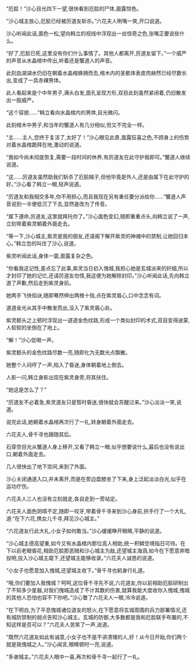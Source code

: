 
“厄脍！”沙心目光四下一望,很快看到厄脍的尸体,面露惊色。

“沙心城主放心,厄脍已经被厉道友斩杀。”六花夫人咧嘴一笑,开口说道。

沙心听闻此话,面色一松,望向韩立的视线中浮现出一丝惊奇之色,张嘴正要说些什么。

“好了,厄脍已死,这里没有你们什么事情了。其他人都离开,厉道友留下。”一个威严的声音从水晶棺中传出,听着还是蟹道人的声音。

此刻血湖湖水仍旧在朝着水晶棺蜂拥而去,棺木内的圣骸体表皮肉赫然已经尽数长出,变成了一具赤裸男体。

此人看起来是个中年男子,满头白发,面孔呈现方形,双目此刻虽然紧闭着,仍旧散发出一股威严。

“这个容貌……”韩立看向水晶棺内的男体,目光微闪。

此刻棺木中男子,和当年的蟹道人有几分相似,但又不完全一样。

“主……主人,您终于复活了,太好了！”沙心眼见此景,面露狂喜之色,不顾身上的伤势对着水晶棺跪拜在地,激动的说道。

“我如今尚未彻底恢复,需要一段时间的休养,有厉道友在此守护我即可。”蟹道人继续说道。

“这……厉道友虽然助我们斩杀了厄脍贼子,但他毕竟是外人,还是由属下在此守护的好。”沙心看了韩立一眼,轻声说道。

“厉道友和我相交多年,你不用担心,而且我现在另有重任要分派给你……”蟹道人声音说到一半便低沉了下去,显然是改为了传音。

“属下遵命,厉道友,这里就拜托你了。”沙心面色变幻,随即重重点头,向韩立说了一声,立刻带着紫灵朝着外面走去。

“等一下,沙心城主,紫灵是我的朋友,还请阁下解开紫灵的神魂中的禁制,让她回归本心。”韩立忽的叫住了沙心,说道。

紫灵听闻此话,身体一震,面露复杂之色。

“你看我这记性,差点忘了此事,紫灵当日初入傀城,我担心她是玄城派来的奸细,所以才封印了她的记忆,还请厉道友勿怪,我这便为她解除封印。”沙心听闻此话,先向韩立道了声歉,然后走到紫灵身前。

她两手飞快掐诀,随即蓦然伸出两根十指,点在紫灵眉心,口中念念有词。

道道金光从其手中散发而出,没入了紫灵眉心处。

紫灵额头之上顿时浮现出一道道金色纹路,形成一个类似封印的术式,双目变得迷蒙,人软软的坐倒在了地上。

“解！”沙心低喝一声。

紫灵额头的金色纹路尽数一亮,随即化为无数光点飘散。

她整个人闷哼了一声,陷入了昏迷,身体朝着地上倒去。

人影一闪,韩立身影出现在紫灵身旁,将其扶住。

“她这是怎么了？”

“厉道友不必着急,紫灵道友只是暂时昏迷,很快就会苏醒过来。”沙心淡淡一笑,说道。

说完此话,她朝着水晶棺再次行了一礼,转身朝着外面走去。

六花夫人,骨千寻也跟随其后。

石穿空目光从蟹道人身上移开,又看了韩立一眼,似乎想要说什么,最后也没有说出口,朝着外面走去。

几人很快出了地下空间,来到了外面。

沙心关闭通道入口,并未离开,而是在旁边盘膝坐了下来,身上泛起淡淡白光,似乎在运功疗伤。

六花夫人三人也没有立刻就走,各自走到一旁站定。

六花夫人面色阴晴不定,随即一咬牙,带着骨千寻来到沙心身前,拱手行了一个大礼,道:“在下六花,携女儿千寻,拜见沙心城主。”

“六花道友行此大礼,小女子如何敢当。”沙心缓缓睁开眼睛,平静的说道。

“沙心城主德高望重,如今又有水晶棺内那位高人相助,统一积鳞空境指日可待。在下以前老眼昏花,相助厄脍那恶贼和沙心城主为敌,还望城主海涵,如今在下愿意弃暗投明,投入沙心城主麾下,还望城主能够收录。”六花夫人诚恳的说道。

“小女子也愿意加入傀城,还望城主收下。”骨千寻也躬身行礼道。

“哦,你们要加入我傀城？呵呵,这位骨千寻先不说,六花道友,你以前相助厄脍研制出了不知多少星器,对我们傀城造成了不计其数的伤害,就算我能大度收你入傀城,傀城的其他人恐怕也容不下你吧。”沙心瞥了六花夫人一眼,冷冷说道。

“在下明白,为了平息傀城诸位道友的怒火,在下愿意将玄城周围的兵力部署情况,还有城防禁制的弱点告知沙心城主。玄城的防御,大多数都是我和厄脍联手布置的,不知这样是否可以？”六花夫人苦笑了一声,说道。

“既然六花道友如此有诚意,小女子也不是不讲清理的人,好！从今日开始,你们两个就是我傀城之人。”沙心闻言,眼睛顿时一亮,说道。

“多谢城主。”六花夫人眼中一喜,再次和骨千寻一起行了一礼。